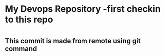 <h1> My Devops Repository -first checkin to this repo <h1/>
<h2> This commit is made from remote using git command <h2/>